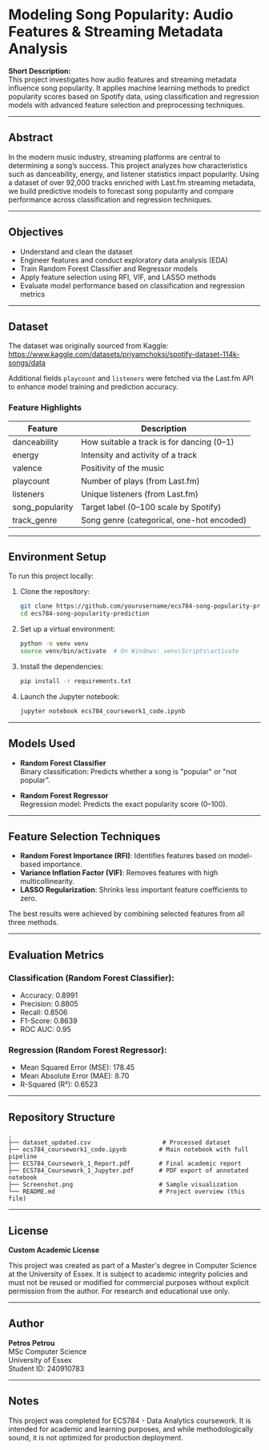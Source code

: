 # Modeling Song Popularity: Audio Features & Streaming Metadata Analysis

**Short Description:**  
This project investigates how audio features and streaming metadata influence song popularity. It applies machine learning methods to predict popularity scores based on Spotify data, using classification and regression models with advanced feature selection and preprocessing techniques.

---

## Abstract

In the modern music industry, streaming platforms are central to determining a song’s success. This project analyzes how characteristics such as danceability, energy, and listener statistics impact popularity. Using a dataset of over 92,000 tracks enriched with Last.fm streaming metadata, we build predictive models to forecast song popularity and compare performance across classification and regression techniques.

---

## Objectives

- Understand and clean the dataset
- Engineer features and conduct exploratory data analysis (EDA)
- Train Random Forest Classifier and Regressor models
- Apply feature selection using RFI, VIF, and LASSO methods
- Evaluate model performance based on classification and regression metrics

---

## Dataset

The dataset was originally sourced from Kaggle:
https://www.kaggle.com/datasets/priyamchoksi/spotify-dataset-114k-songs/data

Additional fields `playcount` and `listeners` were fetched via the Last.fm API to enhance model training and prediction accuracy.

### Feature Highlights

| Feature           | Description                                      |
|------------------|--------------------------------------------------|
| danceability      | How suitable a track is for dancing (0–1)       |
| energy            | Intensity and activity of a track               |
| valence           | Positivity of the music                         |
| playcount         | Number of plays (from Last.fm)                  |
| listeners         | Unique listeners (from Last.fm)                 |
| song_popularity   | Target label (0–100 scale by Spotify)           |
| track_genre       | Song genre (categorical, one-hot encoded)       |

---

## Environment Setup

To run this project locally:

1. Clone the repository:
   ```bash
   git clone https://github.com/yourusername/ecs784-song-popularity-prediction.git
   cd ecs784-song-popularity-prediction
   ```

2. Set up a virtual environment:
   ```bash
   python -m venv venv
   source venv/bin/activate  # On Windows: venv\Scripts\activate
   ```

3. Install the dependencies:
   ```bash
   pip install -r requirements.txt
   ```

4. Launch the Jupyter notebook:
   ```bash
   jupyter notebook ecs784_coursework1_code.ipynb
   ```

---

## Models Used

- **Random Forest Classifier**  
  Binary classification: Predicts whether a song is "popular" or "not popular".

- **Random Forest Regressor**  
  Regression model: Predicts the exact popularity score (0–100).

---

## Feature Selection Techniques

- **Random Forest Importance (RFI)**: Identifies features based on model-based importance.
- **Variance Inflation Factor (VIF)**: Removes features with high multicollinearity.
- **LASSO Regularization**: Shrinks less important feature coefficients to zero.

The best results were achieved by combining selected features from all three methods.

---

## Evaluation Metrics

### Classification (Random Forest Classifier):
- Accuracy: 0.8991
- Precision: 0.8805
- Recall: 0.8506
- F1-Score: 0.8639
- ROC AUC: 0.95

### Regression (Random Forest Regressor):
- Mean Squared Error (MSE): 178.45
- Mean Absolute Error (MAE): 8.70
- R-Squared (R²): 0.6523

---

## Repository Structure

```
.
├── dataset_updated.csv                    # Processed dataset
├── ecs784_coursework1_code.ipynb         # Main notebook with full pipeline
├── ECS784_Coursework_1_Report.pdf        # Final academic report
├── ECS784_Coursework_1_Jupyter.pdf       # PDF export of annotated notebook
├── Screenshot.png                        # Sample visualization
└── README.md                             # Project overview (this file)
```

---

## License

**Custom Academic License**

This project was created as part of a Master's degree in Computer Science at the University of Essex. It is subject to academic integrity policies and must not be reused or modified for commercial purposes without explicit permission from the author. For research and educational use only.

---

## Author

**Petros Petrou**  
MSc Computer Science  
University of Essex  
Student ID: 240910783

---

## Notes

This project was completed for ECS784 - Data Analytics coursework. It is intended for academic and learning purposes, and while methodologically sound, it is not optimized for production deployment.

